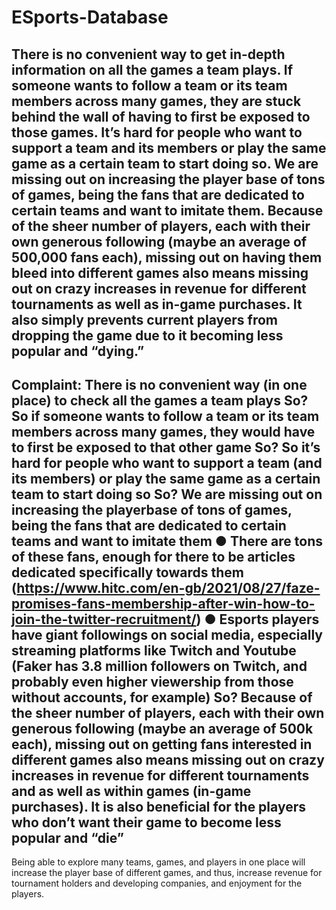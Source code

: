 # ESports-Database
There is no convenient way to get in-depth information on all the games a team plays. If someone wants to follow a team or its team members across many games, they are stuck behind the wall of having to first be exposed to those games. It’s hard for people who want to support a team and its members or play the same game as a certain team to start doing so. We are missing out on increasing the player base of tons of games, being the fans that are dedicated to certain teams and want to imitate them. Because of the sheer number of players, each with their own generous following (maybe an average of 500,000 fans each), missing out on having them bleed into different games also means missing out on crazy increases in revenue for different tournaments as well as in-game purchases. It also simply prevents current players from dropping the game due to it becoming less popular and “dying.”
-------------------------------------------------------------------------------------------------------------------------------
Complaint: There is no convenient way (in one place) to check all the games a team plays
So? So if someone wants to follow a team or its team members across many games, they would have to first be exposed to that other game
So? So it’s hard for people who want to support a team (and its members) or play the same game as a certain team to start doing so
So? We are missing out on increasing the playerbase of tons of games, being the fans that are dedicated to certain teams and want to imitate them
●	There are tons of these fans, enough for there to be articles dedicated specifically towards them (https://www.hitc.com/en-gb/2021/08/27/faze-promises-fans-membership-after-win-how-to-join-the-twitter-recruitment/)
●	Esports players have giant followings on social media, especially streaming platforms like Twitch and Youtube (Faker has 3.8 million followers on Twitch, and probably even higher viewership from those without accounts, for example)
So? Because of the sheer number of players, each with their own generous following (maybe an average of 500k each), missing out on getting fans interested in different games also means missing out on crazy increases in revenue for different tournaments and as well as within games (in-game purchases). It is also beneficial for the players who don’t want their game to become less popular and “die”
-------------------------------------------------------------------------------------------------------------------------------
Being able to explore many teams, games, and players in one place will increase the player base of different games, and thus, increase revenue for tournament holders and developing companies, and enjoyment for the players.

